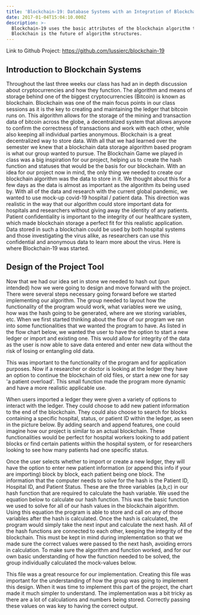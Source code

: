 ```yaml
---
title: 'Blockchain-19: Database Systems with an Integration of Blockchain'
date: 2017-01-04T15:04:10.000Z
description: >-
  Blockchain-19 uses the basic attributes of the blockchain algorithm to implement a dimple database with high security. This database aims to hold sensitive data for either companies or individuals. The system uses attributes of hashes and distributed ledgers to complete vast and concrete data system. This project was worked on with fellow undergraduate studnets as a final project for a high level CryptoCurrency class.
  Blockchain is the future of algorithm structures.
---
```


Link to Github Project: https://github.com/lussierc/blockchain-19

## Introduction to Blockchain Systems

Throughout the last three weeks our class has had an in depth discussion about cryptocurrencies and how they function. The algorithm and means of storage behind one of the biggest cryptocurrencies (Bitcoin) is known as blockchain. Blockchain was one of the main focus points in our class sessions as it is the key to creating and maintaining the ledger that bitcoin runs on. This algorithm allows for the storage of the mining and transaction data of bitcoin across the globe, a decentralized system that allows anyone to confirm the correctness of transactions and work with each other, while also keeping all individual parties anonymous. Blockchain is a great decentralized way to store data. With all that we had learned over the semester we knew that a blockchain data storage algorithm based program is what our group wanted to pursue. The Blockchain Game we played in class was a big inspiration for our project, helping us to create the hash function and statuses that would be the basis for our blockchain. With an idea for our project now in mind, the only thing we needed to create our blockchain algorithm was the data to store in it. We thought about this for a few days as the data is almost as important as the algorithm its being used by. With all of the data and research with the current global pandemic, we wanted to use mock-up covid-19 hospital / patient data. This direction was realistic in the way that our algorithm could store important data for hospitals and researchers without giving away the identity of any patients. Patient confidentiality is important to the integrity of our healthcare system, which made blockchain storage a perfect fit for this realistic application. Data stored in such a blockchain could be used by both hospital systems and those investigating the virus alike, as researchers can use this confidential and anonymous data to learn more about the virus. Here is where Blockchain-19 was started.

## Design of the Project Tool

Now that we had our idea set in stone we needed to hash out (pun intended) how we were going to design and move forward with the project. There were several steps necessary going forward before we started implementing our algorithm. The group needed to layout how the functionality of the program would work, what variables were we using, how was the hash going to be generated, where are we storing variables, etc. When we first started thinking about the flow of our program we ran into some functionalities that we wanted the program to have. As listed in the flow chart below, we wanted the user to have the option to start a new ledger or import and existing one. This would allow for integrity of the data as the user is now able to save data entered and enter new data without the risk of losing or entangling old data.

This was important to the functionality of the program and for application purposes. Now if a researcher or doctor is looking at the ledger they have an option to continue the blockchain of old files, or start a new one for say 'a patient overload'. This small function made the program more dynamic and have a more realistic applicable use.

When users imported a ledger they were given a variety of options to interact with the ledger. They could choose to add new patient information to the end of the blockchain. They could also choose to search for blocks containing a specific hospital, status, or patient ID within the ledger, as seen in the picture below. By adding search and append features, one could imagine how our project is similar to an actual blockchain. These functionalities would be perfect for hospital workers looking to add patient blocks or find certain patients within the hospital system, or for researchers looking to see how many patients had one specific status.

Once the user selects whether to import or create a new ledger, they will have the option to enter new patient information (or append this info if your are importing) block by block, each patient being one block. The information that the computer needs to solve for the hash is the Patient ID, Hospital ID, and Patient Status. These are the three variables (a,b,c) in our hash function that are required to calculate the hash variable. We used the equation below to calculate our hash function. This was the basic function we used to solve for all of our hash values in the blockchain algorithm. Using this equation the program is able to store and call on any of those variables after the hash is calculated. Once the hash is calculated, the program would simply take the next input and calculate the next hash. All of the hash functions are connected to each other, keeping the integrity of the blockchain. This must be kept in mind during implementation so that we made sure the correct values were passed to the next hash, avoiding errors in calculation. To make sure the algorithm and function worked, and for our own basic understanding of how the function needed to be solved, the group individually calculated the mock-values below.

This file was a great resource for our implementation. Creating this file was important for the understanding of how the group was going to implement this design. When it was time to implement this part of the project, the chart made it much simpler to understand. The implementation was a bit tricky as there are a lot of calculations and numbers being stored. Correctly passing these values on was key to having the correct output.